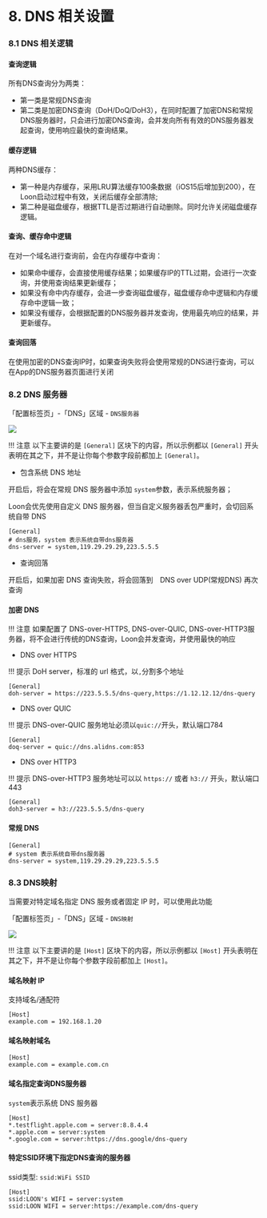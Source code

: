 # 8. DNS 相关设置

### 8.1 DNS 相关逻辑

#### 查询逻辑

所有DNS查询分为两类：

- 第一类是常规DNS查询
- 第二类是加密DNS查询（DoH/DoQ/DoH3），在同时配置了加密DNS和常规DNS服务器时，只会进行加密DNS查询，会并发向所有有效的DNS服务器发起查询，使用响应最快的查询结果。

#### 缓存逻辑

两种DNS缓存：

- 第一种是内存缓存，采用LRU算法缓存100条数据（iOS15后增加到200），在Loon启动过程中有效，关闭后缓存全部清除;
- 第二种是磁盘缓存，根据TTL是否过期进行自动删除。同时允许关闭磁盘缓存逻辑。

#### 查询、缓存命中逻辑

在对一个域名进行查询前，会在内存缓存中查询：

- 如果命中缓存，会直接使用缓存结果；如果缓存IP的TTL过期，会进行一次查询，并使用查询结果更新缓存；
- 如果没有命中内存缓存，会进一步查询磁盘缓存，磁盘缓存命中逻辑和内存缓存命中逻辑一致；
- 如果没有缓存，会根据配置的DNS服务器并发查询，使用最先响应的结果，并更新缓存。

#### 查询回落

在使用加密的DNS查询IP时，如果查询失败将会使用常规的DNS进行查询，可以在App的DNS服务器页面进行关闭

### 8.2 DNS 服务器

「配置标签页」-「DNS」区域 - `DNS服务器`

<img src="https://gitlab.com/Nessk/vpn/-/raw/main/blog/docs/loon/Photo/8.2.webp" >

<!-- prettier-ignore -->
!!! 注意
    以下主要讲的是 `[General]` 区块下的内容，所以示例都以 `[General]` 开头表明在其之下，并不是让你每个参数字段前都加上 `[General]`。


- 包含系统 DNS 地址

开启后，将会在常规 DNS 服务器中添加 `system`参数，表示系统服务器；

Loon会优先使用自定义 DNS 服务器，但当自定义服务器丢包严重时，会切回系统自带 DNS

```
[General]
# dns服务，system 表示系统自带dns服务器
dns-server = system,119.29.29.29,223.5.5.5
```

- 查询回落

开启后，如果加密 DNS 查询失败，将会回落到　DNS over UDP(常规DNS) 再次查询

#### 加密 DNS

<!-- prettier-ignore -->
!!! 注意
    如果配置了 DNS-over-HTTPS, DNS-over-QUIC, DNS-over-HTTP3服务器，将不会进行传统的DNS查询，Loon会并发查询，并使用最快的响应


- DNS over HTTPS

<!-- prettier-ignore -->
!!! 提示
    DoH server，标准的 url 格式，以`,`分割多个地址


```
[General]
doh-server = https://223.5.5.5/dns-query,https://1.12.12.12/dns-query
```

- DNS over QUIC

<!-- prettier-ignore -->
!!! 提示
    DNS-over-QUIC 服务地址必须以`quic://`开头，默认端口784

```
[General]
doq-server = quic://dns.alidns.com:853
```

- DNS over HTTP3

<!-- prettier-ignore -->
!!! 提示
    DNS-over-HTTP3 服务地址可以以 `https://` 或者 `h3://` 开头，默认端口 443

```
[General]
doh3-server = h3://223.5.5.5/dns-query
```

#### 常规 DNS

```
[General]
# system 表示系统自带dns服务器
dns-server = system,119.29.29.29,223.5.5.5
```

### 8.3 DNS映射


当需要对特定域名指定 DNS 服务或者固定 IP 时，可以使用此功能

「配置标签页」-「DNS」区域 - `DNS映射`

<img src="https://gitlab.com/Nessk/vpn/-/raw/main/blog/docs/loon/Photo/8.3.webp" >


<!-- prettier-ignore -->
!!! 注意
    以下主要讲的是 `[Host]` 区块下的内容，所以示例都以 `[Host]` 开头表明在其之下，并不是让你每个参数字段前都加上 `[Host]`。


#### 域名映射 IP

支持域名/通配符

```
[Host]
example.com = 192.168.1.20

```

#### 域名映射域名

```
[Host]
example.com = example.com.cn

```

#### 域名指定查询DNS服务器

`system`表示系统 DNS 服务器

```
[Host]
*.testflight.apple.com = server:8.8.4.4
*.apple.com = server:system
*.google.com = server:https://dns.google/dns-query

```

#### 特定SSID环境下指定DNS查询的服务器

ssid类型: `ssid:WiFi SSID`

```
[Host]
ssid:LOON's WIFI = server:system
ssid:LOON WIFI = server:https://example.com/dns-query

```